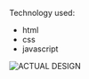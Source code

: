 Technology used:
- html
- css
- javascript

![ACTUAL DESIGN](https://user-images.githubusercontent.com/110368170/216818844-18159f54-39d3-4805-aad4-93cd494ebe2b.png)

